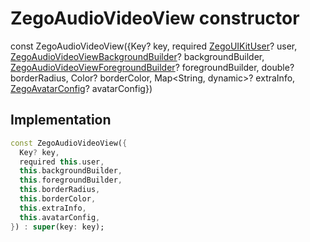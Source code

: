 


# ZegoAudioVideoView constructor






const
ZegoAudioVideoView({Key? key, required [ZegoUIKitUser](../../zego_uikit_prebuilt_live_audio_room/ZegoUIKitUser-class.md)? user, [ZegoAudioVideoViewBackgroundBuilder](../../zego_uikit_prebuilt_live_audio_room/ZegoAudioVideoViewBackgroundBuilder.md)? backgroundBuilder, [ZegoAudioVideoViewForegroundBuilder](../../zego_uikit_prebuilt_live_audio_room/ZegoAudioVideoViewForegroundBuilder.md)? foregroundBuilder, double? borderRadius, Color? borderColor, Map&lt;String, dynamic>? extraInfo, [ZegoAvatarConfig](../../zego_uikit_prebuilt_live_audio_room/ZegoAvatarConfig-class.md)? avatarConfig})





## Implementation

```dart
const ZegoAudioVideoView({
  Key? key,
  required this.user,
  this.backgroundBuilder,
  this.foregroundBuilder,
  this.borderRadius,
  this.borderColor,
  this.extraInfo,
  this.avatarConfig,
}) : super(key: key);
```







